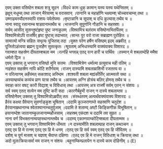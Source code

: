

  
एवम् उक्ता वसिष्ठेन शबला शत्रु सूदन ।विदधे काम धुक् कामान् यस्य यस्य यथेप्सितम्  ॥   
इक्षून् मधूम्स् तथा लाजान् मैरेयाम्श् च वरासवान् ।पानानि च महार्हाणि भक्ष्याम्श् चोच्चावचाम्स् तथा  ॥   
उष्णाढ्यस्यौदनस्यापि राशयः पर्वतोपमाः ।मृष्टान्नानि च सूपाश् च दधि कुल्यास् तथैव च  ॥   
नाना स्वादु रसानाम्च षाडवानाम्तथैव च ।भाजनानि सुपूर्णानि गौडानि च सहस्रशः  ॥   
सर्वम् आसीत् सुसन्तुष्टंहृष्ट पुष्ट जनाकुलम् ।विश्वामित्र बलंराम वसिष्ठेनाभितर्पितम्  ॥   
विश्वामित्रोऽपि राजर्षिर् हृष्ट पुष्टस् तदाभवत् ।सान्तः पुर वरो राजा सब्राह्मण पुरोहितः  ॥   
सामात्यो मन्त्रि सहितः सभृत्यः पूजितस् तदा ।युक्तः परेण हर्षेण वसिष्ठम् इदम् अब्रवीत्  ॥   
पूजितोऽहंत्वया ब्रह्मन् पूजार्हेण सुसत्कृतः ।श्रूयताम् अभिधास्यामि वाक्यंवाक्य विशारद  ॥   
गवाम्शत सहस्रेण दीयताम्शबला मम ।रत्नंहि भगवन्न् एतद् रत्न हारी च पार्थिवः ।तस्मान् मे शबलाम्देहि ममैषा धर्मतो द्विज  ॥   
एवम् उक्तस् तु भगवान् वसिष्ठो मुनि सत्तमः ।विश्वामित्रेण धर्मात्मा प्रत्युवाच मही पतिम्  ॥   
नाहंशत सहस्रेण नापि कोटि शतैर्गवाम् ।राजन् दास्यामि शबलाम्राशिभी रजतस्य वा  ॥   
न परित्यागम् अर्हेयंमत् सकाशाद् अरिम्दम ।शाश्वती शबला मह्यंकीर्तिर् आत्मवतो यथा  ॥   
अस्याम्हव्यंच कव्यंच प्राण यात्रा तथैव च ।आयत्तम् अग्नि होत्रंच बलिर् होमस् तथैव च  ॥   
स्वाहा कार वषट् कारौ विद्याश् च विविधास् तथा ।आयत्तम् अत्र राजर्षे सर्वम् एतन् न संशयः  ॥   
सर्व स्वम् एतत् सत्येन मम तुष्टि करी सदा ।कारणैर्बहुभी राजन् न दास्ये शबलाम्तव  ॥   
वसिष्ठेनैवम् उक्तस् तु विश्वामित्रोऽब्रवीत् ततः ।संरब्धतरम् अत्यर्थंवाक्यंवाक्य विशारदः  ॥   
हैरंय कक्ष्या ग्रैवेयान् सुवर्णाङ्कुश भूषितान् ।ददामि कुञ्जराणाम्ते सहस्राणि चतुर्दश  ॥   
हैरंयानाम्रथानाम्च श्वेताश्वानाम्चतुर्युजाम् ।ददामि ते शताम्य् अष्टौ किङ्किणीक विभूषितान्  ॥   
हयानाम्देश जातानाम्कुलजानाम्महौजसाम् ।सहस्रम् एकंदश च ददामि तव सुव्रत  ॥   
नाना वर्ण विभक्तानाम्वयह्स्थानाम्तथैव च ।ददाम्य् एकाम्गवाम्कोटिम्शबला दीयताम्मम  ॥   
एवम् उक्तस् तु भगवान् विश्वामित्रेण धीमता ।न दास्यामीति शबलाम्प्राह राजन् कथञ्चन  ॥   
एतद् एव हि मे रत्नम् एतद् एव हि मे धनम् ।एतद् एव हि सर्व स्वम् एतद् एव हि जीवितम्  ॥   
दर्शश् च पूर्ण मासश् च यज्ञाश् चैवाप्त दक्षिणाः ।एतद् एव हि मे राजन् विविधाश् च क्रियास् तथा  ॥   
अदो मूलाःक्रियाःसर्वा मम राजन् न संशयः ।बहूनाम्किम्प्रलापेन न दास्ये काम दोहिनीम्  ॥ (E)  
